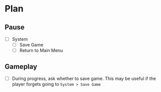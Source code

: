 # Plan

## Pause

- [ ] System
  - [ ] Save Game
  - [ ] Return to Main Menu

## Gameplay

- [ ] During progress, ask whether to save game. This may be useful if the player forgets going to `System > Save Game`